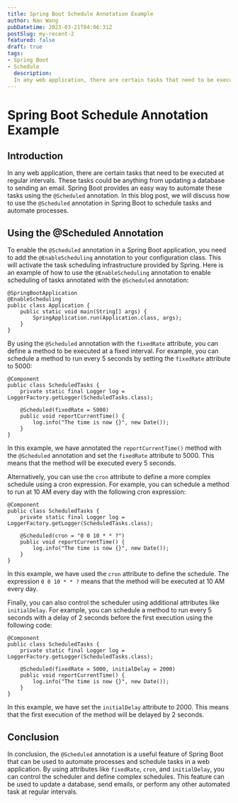 ```yaml
---
title: Spring Boot Schedule Annotation Example
author: Nan Wang
pubDatetime: 2023-03-21T04:06:31Z
postSlug: my-recent-2
featured: false
draft: true
tags:
- Spring Boot
- Schedule
  description:
  In any web application, there are certain tasks that need to be executed at regular intervals. These tasks could be anything from updating a database to sending an email. Spring Boot provides an easy way to automate these tasks using the `@Scheduled` annotation. In this blog post, we will discuss how to use the `@Scheduled` annotation in Spring Boot to schedule tasks and automate processes.
---
```


# Spring Boot Schedule Annotation Example

## Introduction

In any web application, there are certain tasks that need to be executed at regular intervals. These tasks could be anything from updating a database to sending an email. Spring Boot provides an easy way to automate these tasks using the `@Scheduled` annotation. In this blog post, we will discuss how to use the `@Scheduled` annotation in Spring Boot to schedule tasks and automate processes.

## Using the @Scheduled Annotation

To enable the `@Scheduled` annotation in a Spring Boot application, you need to add the `@EnableScheduling` annotation to your configuration class. This will activate the task scheduling infrastructure provided by Spring. Here is an example of how to use the `@EnableScheduling` annotation to enable scheduling of tasks annotated with the `@Scheduled` annotation:

```
@SpringBootApplication
@EnableScheduling
public class Application {
    public static void main(String[] args) {
        SpringApplication.run(Application.class, args);
    }
}

```

By using the `@Scheduled` annotation with the `fixedRate` attribute, you can define a method to be executed at a fixed interval. For example, you can schedule a method to run every 5 seconds by setting the `fixedRate` attribute to 5000:

```
@Component
public class ScheduledTasks {
    private static final Logger log = LoggerFactory.getLogger(ScheduledTasks.class);

    @Scheduled(fixedRate = 5000)
    public void reportCurrentTime() {
        log.info("The time is now {}", new Date());
    }
}

```

In this example, we have annotated the `reportCurrentTime()` method with the `@Scheduled` annotation and set the `fixedRate` attribute to 5000. This means that the method will be executed every 5 seconds.

Alternatively, you can use the `cron` attribute to define a more complex schedule using a cron expression. For example, you can schedule a method to run at 10 AM every day with the following cron expression:

```
@Component
public class ScheduledTasks {
    private static final Logger log = LoggerFactory.getLogger(ScheduledTasks.class);

    @Scheduled(cron = "0 0 10 * * ?")
    public void reportCurrentTime() {
        log.info("The time is now {}", new Date());
    }
}

```

In this example, we have used the `cron` attribute to define the schedule. The expression `0 0 10 * * ?` means that the method will be executed at 10 AM every day.

Finally, you can also control the scheduler using additional attributes like `initialDelay`. For example, you can schedule a method to run every 5 seconds with a delay of 2 seconds before the first execution using the following code:

```
@Component
public class ScheduledTasks {
    private static final Logger log = LoggerFactory.getLogger(ScheduledTasks.class);

    @Scheduled(fixedRate = 5000, initialDelay = 2000)
    public void reportCurrentTime() {
        log.info("The time is now {}", new Date());
    }
}

```

In this example, we have set the `initialDelay` attribute to 2000. This means that the first execution of the method will be delayed by 2 seconds.

## Conclusion

In conclusion, the `@Scheduled` annotation is a useful feature of Spring Boot that can be used to automate processes and schedule tasks in a web application. By using attributes like `fixedRate`, `cron`, and `initialDelay`, you can control the scheduler and define complex schedules. This feature can be used to update a database, send emails, or perform any other automated task at regular intervals.
